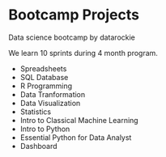 # Bootcamp Projects

Data science bootcamp by datarockie 

We learn 10 sprints during 4 month program.

- Spreadsheets
- SQL Database
- R Programming
- Data Tranformation
- Data Visualization
- Statistics
- Intro to Classical Machine Learning
- Intro to Python
- Essential Python for Data Analyst
- Dashboard

